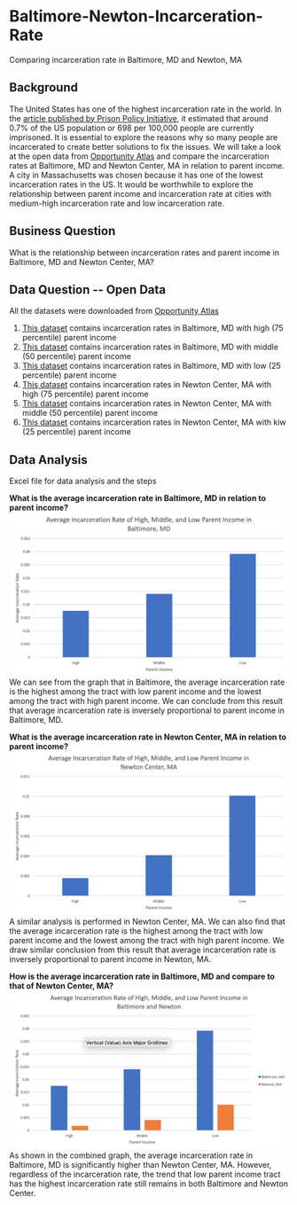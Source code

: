 # Baltimore-Newton-Incarceration-Rate
Comparing incarceration rate in Baltimore, MD and Newton, MA
## Background
The United States has one of the highest incarceration rate in the world. In the [article published by Prison Policy Initiative](https://www.prisonpolicy.org/blog/2020/01/16/percent-incarcerated/#:~:text=Nearly%20one%20out%20of%20every,in%20a%20prison%20or%20jail.&text=We're%20often%20asked%20what,state%20prison%20or%20local%20jail.), it estimated that around 0.7% of the US population or 698 per 100,000 people are currently imprisoned. It is essential to explore the reasons why so many people are incarcerated to create better solutions to fix the issues. We will take a look at the open data from [Opportunity Atlas](https://www.opportunityatlas.org/) and compare the incarceration rates at Baltimore, MD and Newton Center, MA in relation to parent income. A city in Massachusetts was chosen because it has one of the lowest incarceration rates in the US. It would be worthwhile to explore the relationship between parent income and incarceration rate at cities with medium-high incarceration rate and low incarceration rate.
## Business Question
What is the relationship between incarceration rates and parent income in Baltimore, MD and Newton Center, MA?
## Data Question -- Open Data
All the datasets were downloaded from [Opportunity Atlas](https://www.opportunityatlas.org/)
1. [This dataset](https://github.com/ireneliu0106/Baltimore-Newton-Incarceration-Rate/blob/main/shown_tract_jail_rP_gP_p75.xlsx) contains incarceration rates in Baltimore, MD with high (75 percentile) parent income
2. [This dataset](https://github.com/ireneliu0106/Baltimore-Newton-Incarceration-Rate/blob/main/shown_tract_jail_rP_gP_p50.xlsx) contains incarceration rates in Baltimore, MD with middle (50 percentile) parent income
3. [This dataset](https://github.com/ireneliu0106/Baltimore-Newton-Incarceration-Rate/blob/main/shown_tract_jail_rP_gP_p25.xlsx) contains incarceration rates in Baltimore, MD with low (25 percentile) parent income
4. [This dataset](https://github.com/ireneliu0106/Baltimore-Newton-Incarceration-Rate/blob/main/shown_tract_jail_rP_gP_p75%20(1).xlsx) contains incarceration rates in Newton Center, MA with high (75 percentile) parent income
5. [This dataset](https://github.com/ireneliu0106/Baltimore-Newton-Incarceration-Rate/blob/main/shown_tract_jail_rP_gP_p50%20(1).xlsx) contains incarceration rates in Newton Center, MA with middle (50 percentile) parent income
6. [This dataset](https://github.com/ireneliu0106/Baltimore-Newton-Incarceration-Rate/blob/main/shown_tract_jail_rP_gP_p25%20(1).xlsx) contains incarceration rates in Newton Center, MA with kiw (25 percentile) parent income
## Data Analysis
Excel file for data analysis and the steps

__What is the average incarceration rate in Baltimore, MD in relation to parent income?__
![alt text](https://github.com/ireneliu0106/Baltimore-Newton-Incarceration-Rate/blob/main/Baltimore%2C%20MD.png)
We can see from the graph that in Baltimore, the average incarceration rate is the highest among the tract with low parent income and the lowest among the tract with high parent income. We can conclude from this result that average incarceration rate is inversely proportional to parent income in Baltimore, MD.

__What is the average incarceration rate in Newton Center, MA in relation to parent income?__
![alt text](https://github.com/ireneliu0106/Baltimore-Newton-Incarceration-Rate/blob/main/Newton%2C%20MA.png)
A similar analysis is performed in Newton Center, MA. We can also find that the average incarceration rate is the highest among the tract with low parent income and the lowest among the tract with high parent income. We draw similar conclusion from this result that average incarceration rate is inversely proportional to parent income in Newton, MA.

__How is the average incarceration rate in Baltimore, MD and compare to that of Newton Center, MA?__
![alt text](https://github.com/ireneliu0106/Baltimore-Newton-Incarceration-Rate/blob/main/Combined.png)
As shown in the combined graph, the average incarceration rate in Baltimore, MD is significantly higher than Newton Center, MA. However, regardless of the incarceration rate, the trend that low parent income tract has the highest incarceration rate still remains in both Baltimore and Newton Center. 
